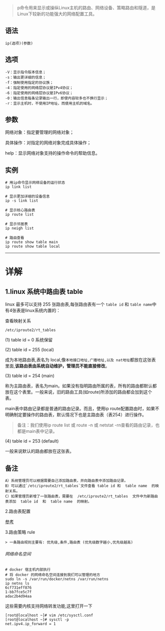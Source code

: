 > p命令用来显示或操纵Linux主机的路由、网络设备、策略路由和隧道，是Linux下较新的功能强大的网络配置工具。

语法
---
    ip(选项)(参数)
选项
---
    -V：显示指令版本信息；
    -s：输出更详细的信息；
    -f：强制使用指定的协议族；
    -4：指定使用的网络层协议是IPv4协议；
    -6：指定使用的网络层协议是IPv6协议；
    -0：输出信息每条记录输出一行，即使内容较多也不换行显示；
    -r：显示主机时，不使用IP地址，而使用主机的域名。

参数
---
网络对象：指定要管理的网络对象；

具体操作：对指定的网络对象完成具体操作；

help：显示网络对象支持的操作命令的帮助信息。

实例
---

    # 用ip命令显示网络设备的运行状态
    ip link list
    
    # 显示更加详细的设备信息
    ip -s link list
    
    # 显示核心路由表
    ip route list
    
    # 显示邻居表
    ip neigh list
   
    # 路由查看
    ip route show table main
    ip route show table local
   
--------


详解
=====

1.linux 系统中路由表 table
---

linux 最多可以支持 255 张路由表,每张路由表有一个 `table id` 和 `table name`中有4张表是linux系统内置的：

查看映射关系 

    /etc/iproute2/rt_tables

(1) table id = 0 系统保留
    
(2) table id = 255 (local)

成为本地路由表,表名为 local,像`本地接口地址,广播地址,以及 nat地址`都放在这张表里面,**该路由表由系统自动维护，管理员不能直接修改**。

(3) table id = 254 (main)

称为主路由表，表名为main。如果没有指明路由所属的表，所有的路由都默认都放在这个表里。一般来说，旧的路由工具(如route)所添加的路由都会加到这个表。

main表中路由记录都是普通的路由记录。而且，使用ip route配置路由时，如果不明确制定要操作的路由表，默认情况下也是主路由表（表254）进行操作。

> 备注：我们使用ip route list 或 route -n 或 netstat -rn查看的路由记录，也都是main表中记录。

(4) table id = 253 (default)

一般来说默认的路由都放在这张表。


备注
--- 
    A）系统管理员可以根据需要自己添加路由表，并向路由表中添加路由记录。
    B）可以通过`/etc/iproute2/rt_tables`文件查看 table id 和  table name  的映射关系。
    C）如果管理员新增了一张路由表，需要在  /etc/iproute2/rt_tables  文件中为新路由表添加  table id  和  table name  的映射。


2.路由表配置
    
[参考](./route.md)



    


3.路由策略 rule

    > 一条路由规则主要有: 优先级,条件,路由表 (优先级数字越小,优先级越高)


###### 网络命名空间

    # docker 宿主机内部执行
    # 将 docker 的网络命名空间连接到我们可以管理的地方
    sudo ln -s /var/run/docker/netns /var/run/netns
    ip netns ls
    6cf731eff876
    1-bb7fce5c7f
    adac2b4d94aa
    

这些需要内核支持网络转发功能,这里打开一下

    [root@localhost ~]# vim /etc/sysctl.conf 
    [root@localhost ~]# sysctl -p
    net.ipv4.ip_forward = 1


